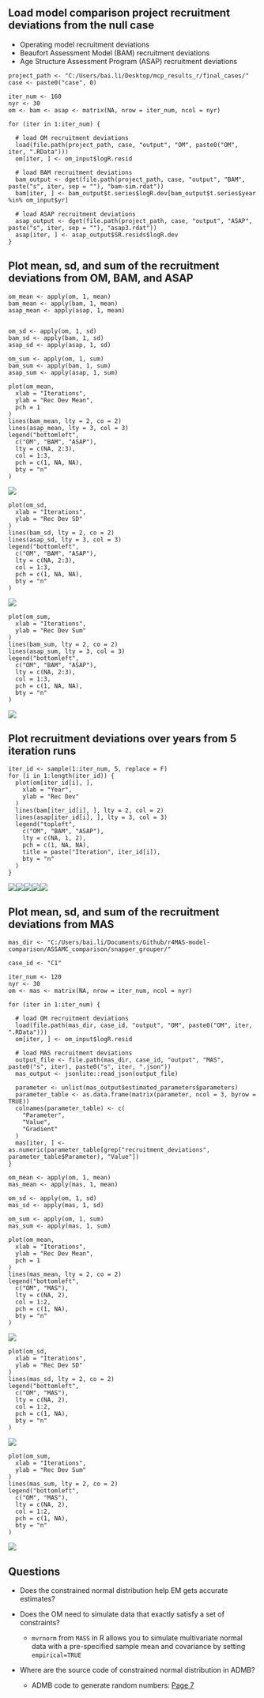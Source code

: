 ## Load model comparison project recruitment deviations from the null case

-   Operating model recruitment deviations
-   Beaufort Assessment Model (BAM) recruitment deviations
-   Age Structure Assessment Program (ASAP) recruitment deviations

<!-- -->

    project_path <- "C:/Users/bai.li/Desktop/mcp_results_r/final_cases/"
    case <- paste0("case", 0)

    iter_num <- 160
    nyr <- 30
    om <- bam <- asap <- matrix(NA, nrow = iter_num, ncol = nyr)

    for (iter in 1:iter_num) {

      # load OM recruitment deviations
      load(file.path(project_path, case, "output", "OM", paste0("OM", iter, ".RData")))
      om[iter, ] <- om_input$logR.resid

      # load BAM recruitment deviations
      bam_output <- dget(file.path(project_path, case, "output", "BAM", paste("s", iter, sep = ""), "bam-sim.rdat"))
      bam[iter, ] <- bam_output$t.series$logR.dev[bam_output$t.series$year %in% om_input$yr]

      # load ASAP recruitment deviations
      asap_output <- dget(file.path(project_path, case, "output", "ASAP", paste("s", iter, sep = ""), "asap3.rdat"))
      asap[iter, ] <- asap_output$SR.resids$logR.dev
    }

## Plot mean, sd, and sum of the recruitment deviations from OM, BAM, and ASAP

    om_mean <- apply(om, 1, mean)
    bam_mean <- apply(bam, 1, mean)
    asap_mean <- apply(asap, 1, mean)


    om_sd <- apply(om, 1, sd)
    bam_sd <- apply(bam, 1, sd)
    asap_sd <- apply(asap, 1, sd)

    om_sum <- apply(om, 1, sum)
    bam_sum <- apply(bam, 1, sum)
    asap_sum <- apply(asap, 1, sum)

    plot(om_mean,
      xlab = "Iterations",
      ylab = "Rec Dev Mean",
      pch = 1
    )
    lines(bam_mean, lty = 2, co = 2)
    lines(asap_mean, lty = 3, col = 3)
    legend("bottomleft",
      c("OM", "BAM", "ASAP"),
      lty = c(NA, 2:3),
      col = 1:3,
      pch = c(1, NA, NA),
      bty = "n"
    )

![](recdev_check_files/figure-markdown_strict/recdev_summary-1.png)

    plot(om_sd,
      xlab = "Iterations",
      ylab = "Rec Dev SD"
    )
    lines(bam_sd, lty = 2, co = 2)
    lines(asap_sd, lty = 3, col = 3)
    legend("bottomleft",
      c("OM", "BAM", "ASAP"),
      lty = c(NA, 2:3),
      col = 1:3,
      pch = c(1, NA, NA),
      bty = "n"
    )

![](recdev_check_files/figure-markdown_strict/recdev_summary-2.png)

    plot(om_sum,
      xlab = "Iterations",
      ylab = "Rec Dev Sum"
    )
    lines(bam_sum, lty = 2, co = 2)
    lines(asap_sum, lty = 3, col = 3)
    legend("bottomleft",
      c("OM", "BAM", "ASAP"),
      lty = c(NA, 2:3),
      col = 1:3,
      pch = c(1, NA, NA),
      bty = "n"
    )

![](recdev_check_files/figure-markdown_strict/recdev_summary-3.png)

## Plot recruitment deviations over years from 5 iteration runs

    iter_id <- sample(1:iter_num, 5, replace = F)
    for (i in 1:length(iter_id)) {
      plot(om[iter_id[i], ],
        xlab = "Year",
        ylab = "Rec Dev"
      )
      lines(bam[iter_id[i], ], lty = 2, col = 2)
      lines(asap[iter_id[i], ], lty = 3, col = 3)
      legend("topleft",
        c("OM", "BAM", "ASAP"),
        lty = c(NA, 1, 2),
        pch = c(1, NA, NA),
        title = paste("Iteration", iter_id[i]),
        bty = "n"
      )
    }

![](recdev_check_files/figure-markdown_strict/annual_recdev-1.png)![](recdev_check_files/figure-markdown_strict/annual_recdev-2.png)![](recdev_check_files/figure-markdown_strict/annual_recdev-3.png)![](recdev_check_files/figure-markdown_strict/annual_recdev-4.png)![](recdev_check_files/figure-markdown_strict/annual_recdev-5.png)

## Plot mean, sd, and sum of the recruitment deviations from MAS

    mas_dir <- "C:/Users/bai.li/Documents/Github/r4MAS-model-comparison/ASSAMC_comparison/snapper_grouper/"

    case_id <- "C1"

    iter_num <- 120
    nyr <- 30
    om <- mas <- matrix(NA, nrow = iter_num, ncol = nyr)

    for (iter in 1:iter_num) {

      # load OM recruitment deviations
      load(file.path(mas_dir, case_id, "output", "OM", paste0("OM", iter, ".RData")))
      om[iter, ] <- om_input$logR.resid

      # load MAS recruitment deviations
      output_file <- file.path(mas_dir, case_id, "output", "MAS", paste0("s", iter), paste0("s", iter, ".json"))
      mas_output <- jsonlite::read_json(output_file)

      parameter <- unlist(mas_output$estimated_parameters$parameters)
      parameter_table <- as.data.frame(matrix(parameter, ncol = 3, byrow = TRUE))
      colnames(parameter_table) <- c(
        "Parameter",
        "Value",
        "Gradient"
      )
      mas[iter, ] <- as.numeric(parameter_table[grep("recruitment_deviations", parameter_table$Parameter), "Value"])
    }

    om_mean <- apply(om, 1, mean)
    mas_mean <- apply(mas, 1, mean)

    om_sd <- apply(om, 1, sd)
    mas_sd <- apply(mas, 1, sd)

    om_sum <- apply(om, 1, sum)
    mas_sum <- apply(mas, 1, sum)

    plot(om_mean,
      xlab = "Iterations",
      ylab = "Rec Dev Mean",
      pch = 1
    )
    lines(mas_mean, lty = 2, co = 2)
    legend("bottomleft",
      c("OM", "MAS"),
      lty = c(NA, 2),
      col = 1:2,
      pch = c(1, NA),
      bty = "n"
    )

![](recdev_check_files/figure-markdown_strict/mas_recdev-1.png)

    plot(om_sd,
      xlab = "Iterations",
      ylab = "Rec Dev SD"
    )
    lines(mas_sd, lty = 2, co = 2)
    legend("bottomleft",
      c("OM", "MAS"),
      lty = c(NA, 2),
      col = 1:2,
      pch = c(1, NA),
      bty = "n"
    )

![](recdev_check_files/figure-markdown_strict/mas_recdev-2.png)

    plot(om_sum,
      xlab = "Iterations",
      ylab = "Rec Dev Sum"
    )
    lines(mas_sum, lty = 2, co = 2)
    legend("bottomleft",
      c("OM", "MAS"),
      lty = c(NA, 2),
      col = 1:2,
      pch = c(1, NA),
      bty = "n"
    )

![](recdev_check_files/figure-markdown_strict/mas_recdev-3.png)

## Questions

-   Does the constrained normal distribution help EM gets accurate
    estimates?

-   Does the OM need to simulate data that exactly satisfy a set of
    constraints?

    -   `mvrnorm` from `MASS` in R allows you to simulate multivariate
        normal data with a pre-specified sample mean and covariance by
        setting `empirical=TRUE`

-   Where are the source code of constrained normal distribution in
    ADMB?

    -   ADMB code to generate random numbers: [Page
        7](https://www.admb-project.org/courses/previous/july-2009/DataInOut.pdf)
